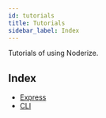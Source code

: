 ```yaml
---
id: tutorials
title: Tutorials
sidebar_label: Index
---
```


Tutorials of using Noderize.

## Index

* [Express](tutorials-express.md)
* [CLI](tutorials-cli.md)
